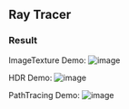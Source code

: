 ## Ray Tracer

### Result

ImageTexture Demo:
![image](http://imglf1.nosdn.127.net/img/RFpvVFlLT0g2M1FKMDNLWitzWm9mZ0tyV1VVaU1LMmNBQlNhZkhreldNUTZBRGZ1bWRON3VnPT0.png?imageView&thumbnail=1680x0&quality=96&stripmeta=0&type=jpg)

HDR Demo:
![image](http://imglf.nosdn.127.net/img/RFpvVFlLT0g2M1EwRll3bnZQUVNWK0tVNTZ5bFpLYnhkT01ET0JDazBta3MzQVh6R09JOFl3PT0.png?imageView&thumbnail=1680x0&quality=96&stripmeta=0&type=jpg)

PathTracing Demo:
![image](http://imglf.nosdn.127.net/img/RFpvVFlLT0g2M1RUUDBpM1lVVnRuU0Y2RXNBaUYrVk5iUGltNjZyS0ZDcjhHTjIweDA2M1R3PT0.png?imageView&thumbnail=1680x0&quality=96&stripmeta=0&type=jpg)
